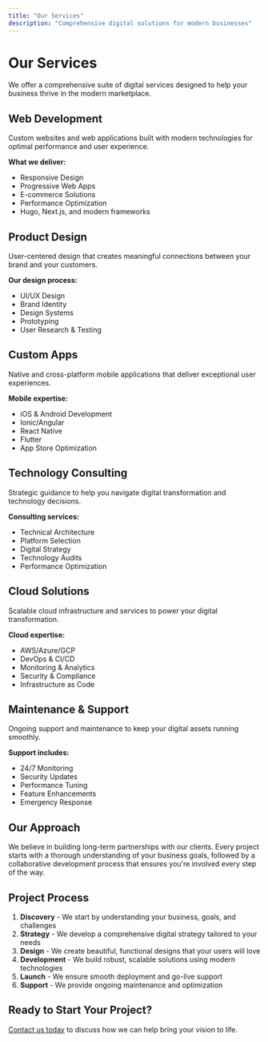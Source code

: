 ```yaml
---
title: "Our Services"
description: "Comprehensive digital solutions for modern businesses"
---
```


# Our Services

We offer a comprehensive suite of digital services designed to help your business thrive in the modern marketplace.

## Web Development

Custom websites and web applications built with modern technologies for optimal performance and user experience.

**What we deliver:**
- Responsive Design
- Progressive Web Apps
- E-commerce Solutions
- Performance Optimization
- Hugo, Next.js, and modern frameworks

## Product Design

User-centered design that creates meaningful connections between your brand and your customers.

**Our design process:**
- UI/UX Design
- Brand Identity
- Design Systems
- Prototyping
- User Research & Testing

## Custom Apps

Native and cross-platform mobile applications that deliver exceptional user experiences.

**Mobile expertise:**
- iOS & Android Development
- Ionic/Angular
- React Native
- Flutter
- App Store Optimization

## Technology Consulting

Strategic guidance to help you navigate digital transformation and technology decisions.

**Consulting services:**
- Technical Architecture
- Platform Selection
- Digital Strategy
- Technology Audits
- Performance Optimization

## Cloud Solutions

Scalable cloud infrastructure and services to power your digital transformation.

**Cloud expertise:**
- AWS/Azure/GCP
- DevOps & CI/CD
- Monitoring & Analytics
- Security & Compliance
- Infrastructure as Code

## Maintenance & Support

Ongoing support and maintenance to keep your digital assets running smoothly.

**Support includes:**
- 24/7 Monitoring
- Security Updates
- Performance Tuning
- Feature Enhancements
- Emergency Response

## Our Approach

We believe in building long-term partnerships with our clients. Every project starts with a thorough understanding of your business goals, followed by a collaborative development process that ensures you're involved every step of the way.

## Project Process

1. **Discovery** - We start by understanding your business, goals, and challenges
2. **Strategy** - We develop a comprehensive digital strategy tailored to your needs
3. **Design** - We create beautiful, functional designs that your users will love
4. **Development** - We build robust, scalable solutions using modern technologies
5. **Launch** - We ensure smooth deployment and go-live support
6. **Support** - We provide ongoing maintenance and optimization

## Ready to Start Your Project?

[Contact us today](/contact) to discuss how we can help bring your vision to life.

